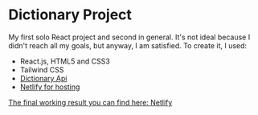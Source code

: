 # Dictionary Project

<p>My first solo React project and second in general. It's not ideal because I didn't reach all my goals, but anyway, I am satisfied. To create it, I used:</p>
<ul>
<li>React.js, HTML5 and CSS3</li>
<li>Tailwind CSS</li>
<li><a href="https://api.dictionaryapi.dev/api/v2/entries/en/example">Dictionary Api</ a></li>
<li>Netlify for hosting</li>
</ul>
<p>The final working result you can find here: <a href="https://incomparable-fairy-68dab3.netlify.app/">Netlify</a></p>
